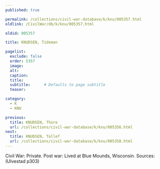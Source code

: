 ```yaml
---
published: true

permalink: /collections/civil-war-database/k/knu/005357.html
oldlink: /CivilWar/db/k/knu/005357.html

oldid: 005357

title: KNUDSEN, Tideman

pagelist:
  exclude: false
  order: 5357
  image: 
  alt:
  caption:
  title:
  subtitle:      # Defaults to page subtitle
  teaser:

category: 
  - K 
  - KNU

previous:
  title: KNUDSEN, Thore
  url: /collections/civil-war-database/k/knu/005356.html  
next:
  title: KNUDSEN, Tollef
  url: /collections/civil-war-database/k/knu/005358.html   
---
```

Civil War: Private. Post war: Lived at Blue Mounds, Wisconsin. Sources: (Ulvestad p303)